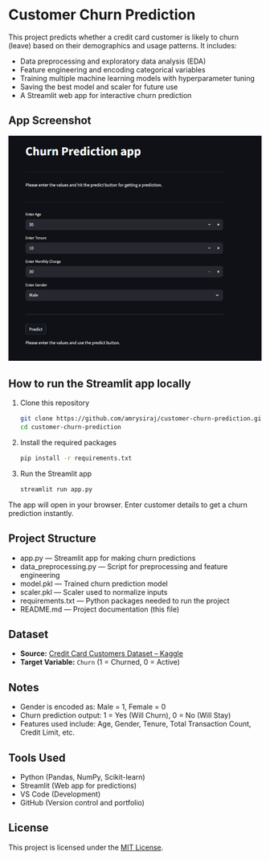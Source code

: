 # Customer Churn Prediction

This project predicts whether a credit card customer is likely to churn (leave) based on their demographics and usage patterns. It includes:

- Data preprocessing and exploratory data analysis (EDA)
- Feature engineering and encoding categorical variables
- Training multiple machine learning models with hyperparameter tuning
- Saving the best model and scaler for future use
- A Streamlit web app for interactive churn prediction

## App Screenshot

![App Screenshot](screenshot.png)

## How to run the Streamlit app locally

1. Clone this repository  
   ```bash
   git clone https://github.com/amrysiraj/customer-churn-prediction.git
   cd customer-churn-prediction

2. Install the required packages
   ```bash
   pip install -r requirements.txt

3. Run the Streamlit app
   ```bash
   streamlit run app.py

The app will open in your browser. Enter customer details to get a churn prediction instantly.

## Project Structure

- app.py — Streamlit app for making churn predictions
- data_preprocessing.py — Script for preprocessing and feature engineering
- model.pkl — Trained churn prediction model
- scaler.pkl — Scaler used to normalize inputs
- requirements.txt — Python packages needed to run the project
- README.md — Project documentation (this file)

## Dataset

- **Source:** [Credit Card Customers Dataset – Kaggle](https://www.kaggle.com/datasets/abdullah0a/telecom-customer-churn-insights-for-analysis)  
- **Target Variable:** `Churn` (1 = Churned, 0 = Active)


## Notes

- Gender is encoded as: Male = 1, Female = 0
- Churn prediction output: 1 = Yes (Will Churn), 0 = No (Will Stay)
- Features used include: Age, Gender, Tenure, Total Transaction Count, Credit Limit, etc.

## Tools Used

- Python (Pandas, NumPy, Scikit-learn)
- Streamlit (Web app for predictions)
- VS Code (Development)
- GitHub (Version control and portfolio)

## License

This project is licensed under the [MIT License](LICENSE).
